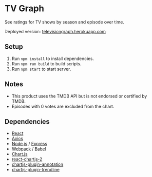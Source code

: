 # TV Graph
See ratings for TV shows by season and episode over time.

Deployed version: [televisiongraph.herokuapp.com](https://televisiongraph.herokuapp.com)

## Setup
1. Run `npm install` to install dependencies.
2. Run `npm run build` to build scripts.
3. Run `npm start` to start server.

## Notes
- This product uses the TMDB API but is not endorsed or certified by TMDB.
- Episodes with 0 votes are excluded from the chart.

## Dependencies
- [React](https://reactjs.org)
- [Axios](https://axios-http.com)
- [Node.js](https://nodejs.org/en) / [Express](https://expressjs.com)
- [Webpack](https://webpack.js.org) / [Babel](https://babeljs.io)
- [Chart.js](https://www.chartjs.org)
- [react-chartjs-2](https://react-chartjs-2.netlify.app)
- [chartjs-plugin-annotation](https://www.chartjs.org)
- [chartjs-plugin-trendline](https://github.com/Makanz/chartjs-plugin-trendline)